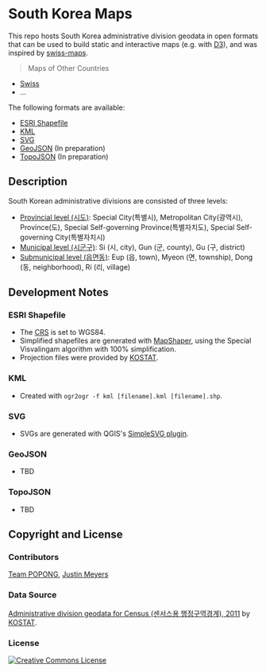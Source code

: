 South Korea Maps
================

This repo hosts South Korea administrative division geodata in open formats that can be used to build static and interactive maps (e.g. with [D3](http://d3js.org)), and was inspired by [swiss-maps](https://github.com/interactivethings/swiss-maps).

> Maps of Other Countries
- [Swiss](https://github.com/interactivethings/swiss-maps)
- ...

The following formats are available:

- [ESRI Shapefile](http://en.wikipedia.org/wiki/Shapefile)
- [KML](http://en.wikipedia.org/wiki/Keyhole_Markup_Language)
- [SVG](http://en.wikipedia.org/wiki/Scalable_Vector_Graphics)
- [GeoJSON](http://geojson.org) (In preparation)
- [TopoJSON](http://github.com/mbostock/topojson) (In preparation)

## Description

South Korean administrative divisions are consisted of three levels:

- [Provincial level (시도)](http://en.wikipedia.org/wiki/Administrative_divisions_of_South_Korea#Provincial_level_divisions): Special City(특별시), Metropolitan City(광역시), Province(도), Special Self-governing Province(특별자치도), Special Self-governing City(특별자치시)
- [Municipal level (시군구)](http://en.wikipedia.org/wiki/Administrative_divisions_of_South_Korea#Municipal_level_divisions): Si (시, city), Gun (군, county), Gu (구, district)
- [Submunicipal level (읍면동)](http://en.wikipedia.org/wiki/Administrative_divisions_of_South_Korea#Submunicipal_level_divisions): Eup (읍, town), Myeon (면, township), Dong (동, neighborhood), Ri (리, village)

## Development Notes

### ESRI Shapefile
- The [CRS](http://en.wikipedia.org/wiki/Coordinate_reference_system) is set to WGS84.
- Simplified shapefiles are generated with [MapShaper](http://mapshaper.com/test/MapShaper.swf), using the Special Visvalingam algorithm with 100% simplification.
- Projection files were provided by [KOSTAT](http://sgis.kostat.go.kr/contents/support/support_01_closeup.jsp?sgis_board_seq=344&code=N).

### KML
- Created with `ogr2ogr -f kml [filename].kml [filename].shp`.

### SVG
- SVGs are generated with QGIS's [SimpleSVG plugin](http://plugins.qgis.org/plugins/simplesvg/).

### GeoJSON
- TBD

### TopoJSON
- TBD

## Copyright and License

### Contributors
[Team POPONG](http://en.popong.com), [Justin Meyers](mailto:justinelliotmeyers@gmail.com)

### Data Source
[Administrative division geodata for Census (센서스용 행정구역경계), 2011](http://sgis.kostat.go.kr/statbd/statbd_03.vw) by [KOSTAT](http://kostat.go.kr).

### License
<a rel="license" href="http://creativecommons.org/licenses/by/3.0/"><img alt="Creative Commons License" style="border-width:0" src="http://i.creativecommons.org/l/by/3.0/88x31.png" /></a>
